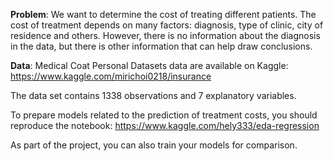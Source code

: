 **Problem**: We want to determine the cost of treating different patients. The cost of treatment depends on many factors: diagnosis, type of clinic, city of residence and others. However, there is no information about the diagnosis in the data, but there is other information that can help draw conclusions.

**Data**: Medical Coat Personal Datasets data are available on Kaggle: https://www.kaggle.com/mirichoi0218/insurance

The data set contains 1338 observations and 7 explanatory variables.

To prepare models related to the prediction of treatment costs, you should reproduce the notebook: https://www.kaggle.com/hely333/eda-regression

As part of the project, you can also train your models for comparison.
